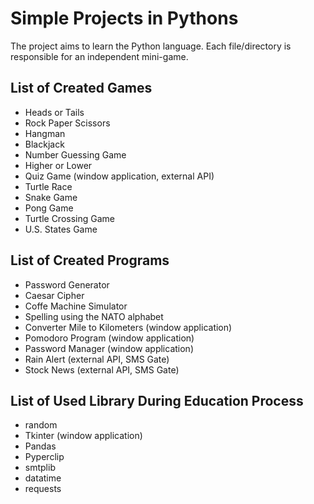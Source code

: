 # Simple Projects in Pythons

The project aims to learn the Python language. Each file/directory is responsible for an independent mini-game.

## List of Created Games
* Heads or Tails
* Rock Paper Scissors
* Hangman
* Blackjack
* Number Guessing Game
* Higher or Lower
* Quiz Game (window application, external API)
* Turtle Race
* Snake Game
* Pong Game
* Turtle Crossing Game
* U.S. States Game

## List of Created Programs
* Password Generator
* Caesar Cipher
* Coffe Machine Simulator
* Spelling using the NATO alphabet
* Converter Mile to Kilometers (window application)
* Pomodoro Program (window application)
* Password Manager (window application)
* Rain Alert (external API, SMS Gate)
* Stock News (external API, SMS Gate)

## List of Used Library During Education Process
* random 
* Tkinter (window application)
* Pandas
* Pyperclip
* smtplib
* datatime
* requests